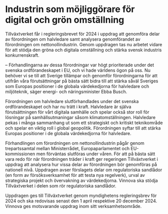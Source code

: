 # Industrin som möjliggörare för digital och grön omställning

Tillväxtverket får i regleringsbrevet för 2024 i uppdrag att genomföra delar av förordningen om halvledare samt analysera genomförandet av förordningen om nettonollindustrin. Genom uppdragen tas nu arbetet vidare för att stödja den gröna och digitala omställning och stärka svensk industris konkurrenskraft.

– Förhandlingarna av dessa förordningar var högt prioriterade under det svenska ordförandeskapet i EU, och vi hade världens ögon på oss. Nu behöver vi se till att Sverige tillämpar och genomför förordningarna för att utifrån våra förutsättningar på bästa sätt bidra till att stärka såväl Sveriges som Europas positioner i de globala värdekedjorna för halvledare och miljöteknik, säger energi- och näringsminister Ebba Busch.

Förordningen om halvledare slutförhandlades under det svenska ordförandeskapet och har nu trätt i kraft. Halvledare är själva förutsättningen för vårt digitala samhälle och spelar också stor roll för lösningar på samhällsutmaningar såsom klimatomställningen. Halvledare pekas i många sammanhang ut som ett strategiskt och kritiskt teknikområde och spelar en viktig roll i global geopolitik. Förordningen syftar till att stärka Europas positioner i de globala värdekedjorna för halvledare.

Förhandlingen om förordningen om nettonollindustrin pågår genom trepartssamtal mellan Ministerrådet, Europaparlamentet och EU-kommissionen men förväntas slutföras under våren. För att på bästa sätt vara redo för när förordningen träder i kraft ger regeringen Tillväxtverket i uppdrag att analysera hur vissa delar av förordningen bör genomföras på nationell nivå. Uppdragen avser förslagets delar om regulatoriska sandlådor (en form av försöksverksamhet för att testa nya regelverk), urval av strategiska projekt och övervakning av värdekedjorna. Vinnova ska stödja Tillväxtverket i delen som rör regulatoriska sandlådor.

Uppdragen ges till Tillväxtverket genom myndighetens regleringsbrev för 2024 och ska redovisas senast den 1 april respektive 20 december 2024. Vinnova ges motsvarande uppdrag inom sitt verksamhetsområde.
